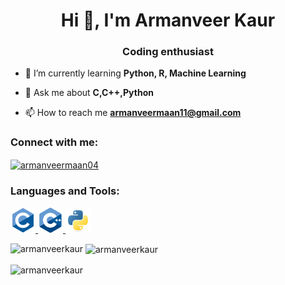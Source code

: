 <h1 align="center">Hi 👋, I'm Armanveer Kaur</h1>
<h3 align="center">Coding enthusiast</h3>

- 🌱 I’m currently learning **Python, R, Machine Learning**

- 💬 Ask me about **C,C++,Python**

- 📫 How to reach me **armanveermaan11@gmail.com**

<h3 align="left">Connect with me:</h3>
<p align="left">
<a href="https://instagram.com/armanveermaan04" target="blank"><img align="center" src="https://raw.githubusercontent.com/rahuldkjain/github-profile-readme-generator/master/src/images/icons/Social/instagram.svg" alt="armanveermaan04" height="30" width="40" /></a>
</p>

<h3 align="left">Languages and Tools:</h3>
<p align="left"> <a href="https://www.cprogramming.com/" target="_blank" rel="noreferrer"> <img src="https://raw.githubusercontent.com/devicons/devicon/master/icons/c/c-original.svg" alt="c" width="40" height="40"/> </a> <a href="https://www.w3schools.com/cpp/" target="_blank" rel="noreferrer"> <img src="https://raw.githubusercontent.com/devicons/devicon/master/icons/cplusplus/cplusplus-original.svg" alt="cplusplus" width="40" height="40"/> </a> <a href="https://www.python.org" target="_blank" rel="noreferrer"> <img src="https://raw.githubusercontent.com/devicons/devicon/master/icons/python/python-original.svg" alt="python" width="40" height="40"/> </a> </p>

<p><img align="left" src="https://github-readme-stats.vercel.app/api/top-langs?username=armanveerkaur&show_icons=true&locale=en&layout=compact" alt="armanveerkaur" /></p>

<p>&nbsp;<img align="center" src="https://github-readme-stats.vercel.app/api?username=armanveerkaur&show_icons=true&locale=en" alt="armanveerkaur" /></p>

<p><img align="center" src="https://github-readme-streak-stats.herokuapp.com/?user=armanveerkaur&" alt="armanveerkaur" /></p>
